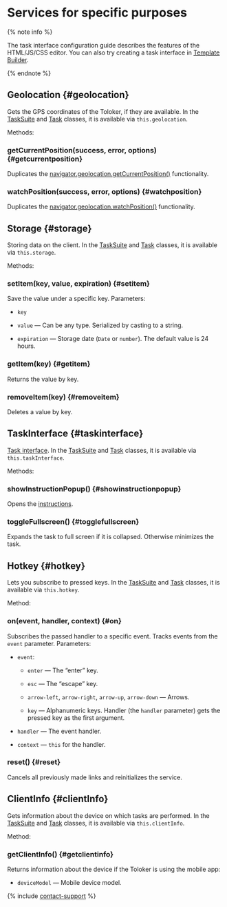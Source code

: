 # Services for specific purposes

{% note info %}

The task interface configuration guide describes the features of the HTML/JS/CSS editor. You can also try creating a task interface in [Template Builder](../../../template-builder/index.md).

{% endnote %}

## Geolocation {#geolocation}

Gets the GPS coordinates of the Toloker, if they are available. In the [TaskSuite](tasksuite.md) and [Task](task.md) classes, it is available via `this.geolocation`.

Methods:

### getCurrentPosition(success, error, options) {#getcurrentposition}

Duplicates the [navigator.geolocation.getCurrentPosition()](https://developer.mozilla.org/en-US/docs/Web/API/Geolocation/getCurrentPosition) functionality.

### watchPosition(success, error, options) {#watchposition}

Duplicates the [navigator.geolocation.watchPosition()](https://developer.mozilla.org/en-US/docs/Web/API/Geolocation/watchPosition) functionality.

## Storage {#storage}

Storing data on the client. In the [TaskSuite](tasksuite.md) and [Task](task.md) classes, it is available via `this.storage`.

Methods:

### setItem(key, value, expiration) {#setitem}

Save the value under a specific key. Parameters:

- `key`

- `value` — Can be any type. Serialized by casting to a string.

- `expiration` — Storage date (`Date` or `number`). The default value is 24 hours.

### getItem(key) {#getitem}

Returns the value by key.

### removeItem(key) {#removeitem}

Deletes a value by key.

## TaskInterface {#taskinterface}

[Task interface](../../../glossary.md#task-interface). In the [TaskSuite](tasksuite.md) and [Task](task.md) classes, it is available via `this.taskInterface`.

Methods:

### showInstructionPopup() {#showinstructionpopup}

Opens the [instructions](../instruction.md).

### toggleFullscreen() {#togglefullscreen}

Expands the task to full screen if it is collapsed. Otherwise minimizes the task.

## Hotkey {#hotkey}

Lets you subscribe to pressed keys. In the [TaskSuite](tasksuite.md) and [Task](task.md) classes, it is available via `this.hotkey`.

Method:

### on(event, handler, context) {#on}

Subscribes the passed handler to a specific event. Tracks events from the `event` parameter. Parameters:

- `event`:

    - `enter` — The “enter” key.

    - `esc` — The “escape” key.

    - `arrow-left`, `arrow-right`, `arrow-up`, `arrow-down` — Arrows.

    - `key` — Alphanumeric keys. Handler (the `handler` parameter) gets the pressed key as the first argument.

- `handler` — The event handler.

- `context` — `this` for the handler.

### reset() {#reset}

Cancels all previously made links and reinitializes the service.

## ClientInfo {#clientInfo}

Gets information about the device on which tasks are performed. In the [TaskSuite](tasksuite.md) and [Task](task.md) classes, it is available via `this.clientInfo`.

Method:

### getClientInfo() {#getclientinfo}

Returns information about the device if the Toloker is using the mobile app:

- `deviceModel` — Mobile device model.

{% include [contact-support](../../_includes/contact-support.md) %}